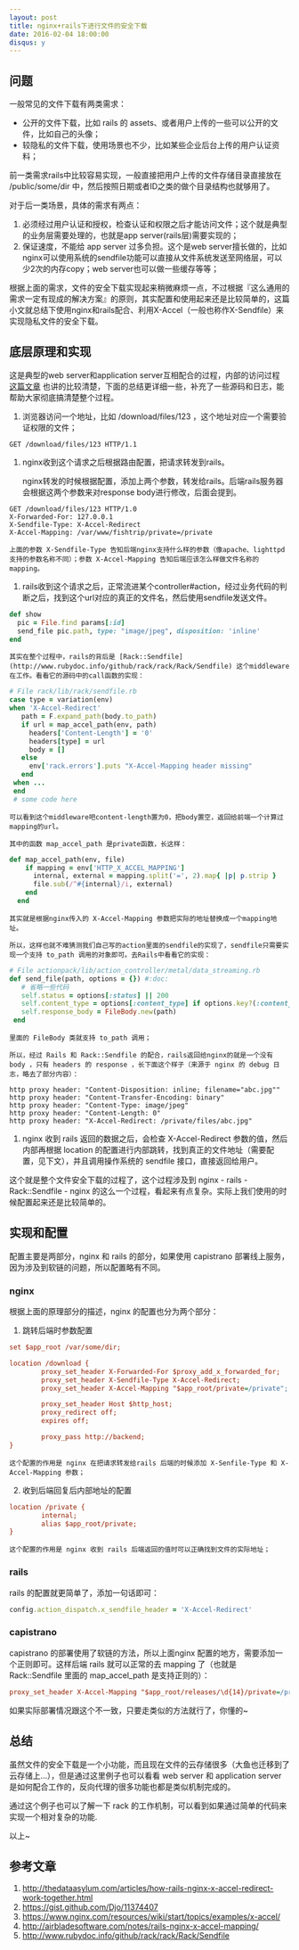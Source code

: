 ```yaml
---
layout: post
title: nginx+rails下进行文件的安全下载
date: 2016-02-04 18:00:00
disqus: y
---
```


## 问题

一般常见的文件下载有两类需求：

* 公开的文件下载，比如 rails 的 assets、或者用户上传的一些可以公开的文件，比如自己的头像；
* 较隐私的文件下载，使用场景也不少，比如某些企业后台上传的用户认证资料；

前一类需求rails中比较容易实现，一般直接把用户上传的文件存储目录直接放在 /public/some/dir 中，然后按照日期或者ID之类的做个目录结构也就够用了。

对于后一类场景，具体的需求有两点：

1. 必须经过用户认证和授权，检查认证和权限之后才能访问文件；这个就是典型的业务层需要处理的，也就是app server(rails层)需要实现的；
2. 保证速度，不能给 app server 过多负担。这个是web server擅长做的，比如nginx可以使用系统的sendfile功能可以直接从文件系统发送至网络层，可以少2次的内存copy；web server也可以做一些缓存等等；

根据上面的需求，文件的安全下载实现起来稍微麻烦一点，不过根据『这么通用的需求一定有现成的解决方案』的原则，其实配置和使用起来还是比较简单的，这篇小文就总结下使用nginx和rails配合、利用X-Accel（一般也称作X-Sendfile）来实现隐私文件的安全下载。

## 底层原理和实现
这是典型的web server和application server互相配合的过程，内部的访问过程 [这篇文章](http://thedataasylum.com/articles/how-rails-nginx-x-accel-redirect-work-together.html) 也讲的比较清楚，下面的总结更详细一些，补充了一些源码和日志，能帮助大家彻底搞清楚整个过程。

1. 浏览器访问一个地址，比如 /download/files/123 ，这个地址对应一个需要验证权限的文件；

```
GET /download/files/123 HTTP/1.1
```

1. nginx收到这个请求之后根据路由配置，把请求转发到rails。
	
	nginx转发的时候根据配置，添加上两个参数，转发给rails。后端rails服务器会根据这两个参数来对response body进行修改，后面会提到。

```
GET /download/files/123 HTTP/1.0
X-Forwarded-For: 127.0.0.1
X-Sendfile-Type: X-Accel-Redirect
X-Accel-Mapping: /var/www/fishtrip/private=/private
```

	上面的参数 X-Sendfile-Type 告知后端nginx支持什么样的参数（像apache、lighttpd支持的参数名称不同）；参数 X-Accel-Mapping 告知后端应该怎么样做文件名称的mapping。

1. rails收到这个请求之后，正常流进某个controller#action，经过业务代码的判断之后，找到这个url对应的真正的文件名，然后使用sendfile发送文件。

```ruby
def show
  pic = File.find params[:id]
  send_file pic.path, type: "image/jpeg", disposition: 'inline'
end
```
	
	其实在整个过程中，rails的背后是 [Rack::Sendfile](http://www.rubydoc.info/github/rack/rack/Rack/Sendfile) 这个middleware在工作。看看它的源码中的call函数的实现：
	
```ruby
# File rack/lib/rack/sendfile.rb
case type = variation(env)
when 'X-Accel-Redirect'
   path = F.expand_path(body.to_path)
   if url = map_accel_path(env, path)
     headers['Content-Length'] = '0'
     headers[type] = url
     body = []
   else
     env['rack.errors'].puts "X-Accel-Mapping header missing"
   end
 when ...
 end
 # some code here
```
	
	可以看到这个middleware吧content-length置为0，把body置空，返回给前端一个计算过mapping的url。
	
	其中的函数 map_accel_path 是private函数，长这样：
	
```ruby
def map_accel_path(env, file)
    if mapping = env['HTTP_X_ACCEL_MAPPING']
      internal, external = mapping.split('=', 2).map{ |p| p.strip }
      file.sub(/^#{internal}/i, external)
    end
  end
```
	
	其实就是根据nginx传入的 X-Accel-Mapping 参数把实际的地址替换成一个mapping地址。
	
	所以，这样也就不难猜测我们自己写的action里面的sendfile的实现了，sendfile只需要实现一个支持 to_path 调用的对象即可。去Rails中看看它的实现：
	
```ruby
# File actionpack/lib/action_controller/metal/data_streaming.rb
def send_file(path, options = {}) #:doc:
   # 省略一些代码
   self.status = options[:status] || 200
   self.content_type = options[:content_type] if options.key?(:content_type)
   self.response_body = FileBody.new(path)
 end
```
	
	里面的 FileBody 类就支持 to_path 调用；
	
	所以，经过 Rails 和 Rack::Sendfile 的配合，rails返回给nginx的就是一个没有 body ，只有 headers 的 response ，长下面这个样子（来源于 nginx 的 debug 日志，略去了部分内容）：
	
```
http proxy header: "Content-Disposition: inline; filename="abc.jpg""
http proxy header: "Content-Transfer-Encoding: binary"
http proxy header: "Content-Type: image/jpeg"
http proxy header: "Content-Length: 0"
http proxy header: "X-Accel-Redirect: /private/files/abc.jpg"
```
	
1. nginx 收到 rails 返回的数据之后，会检查 X-Accel-Redirect 参数的值，然后内部再根据 location 的配置进行内部跳转，找到真正的文件地址（需要配置，见下文），并且调用操作系统的 sendfile 接口，直接返回给用户。

这个就是整个文件安全下载的过程了，这个过程涉及到 nginx - rails - Rack::Sendfile - nginx 的这么一个过程，看起来有点复杂。实际上我们使用的时候配置起来还是比较简单的。


## 实现和配置
配置主要是两部分，nginx 和 rails 的部分，如果使用 capistrano 部署线上服务，因为涉及到软链的问题，所以配置略有不同。

### nginx

根据上面的原理部分的描述，nginx 的配置也分为两个部分：

1. 跳转后端时参数配置

```ini
set $app_root /var/some/dir;

location /download {
        proxy_set_header X-Forwarded-For $proxy_add_x_forwarded_for;
        proxy_set_header X-Sendfile-Type X-Accel-Redirect;
        proxy_set_header X-Accel-Mapping "$app_root/private=/private";

        proxy_set_header Host $http_host;
        proxy_redirect off;
        expires off;

        proxy_pass http://backend;
}
```
	
	这个配置的作用是 nginx 在把请求转发给rails 后端的时候添加 X-Senfile-Type 和 X-Accel-Mapping 参数；

2. 收到后端回复后内部地址的配置 

```ini
location /private {
        internal;
        alias $app_root/private;
}
```
	
	这个配置的作用是 nginx 收到 rails 后端返回的值时可以正确找到文件的实际地址；

### rails

rails 的配置就更简单了，添加一句话即可：

```ruby
config.action_dispatch.x_sendfile_header = 'X-Accel-Redirect'
```

### capistrano

capistrano 的部署使用了软链的方法，所以上面nginx 配置的地方，需要添加一个正则即可。这样后端 rails 就可以正常的去 mapping 了（也就是 Rack::Sendfile 里面的 map_accel_path 是支持正则的）：

```ini
proxy_set_header X-Accel-Mapping "$app_root/releases/\d{14}/private=/private";
```

如果实际部署情况跟这个不一致，只要走类似的方法就行了，你懂的~

## 总结
虽然文件的安全下载是一个小功能，而且现在文件的云存储很多（大鱼也迁移到了云存储上...），但是通过这里例子也可以看看 web server 和 application server 是如何配合工作的，反向代理的很多功能也都是类似机制完成的。

通过这个例子也可以了解一下 rack 的工作机制，可以看到如果通过简单的代码来实现一个相对复杂的功能.

以上~

## 参考文章
1. <http://thedataasylum.com/articles/how-rails-nginx-x-accel-redirect-work-together.html>
2. <https://gist.github.com/Djo/11374407>
3. <https://www.nginx.com/resources/wiki/start/topics/examples/x-accel/>
4. <http://airbladesoftware.com/notes/rails-nginx-x-accel-mapping/>
5. <http://www.rubydoc.info/github/rack/rack/Rack/Sendfile>
